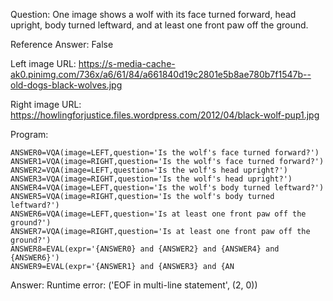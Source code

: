 Question: One image shows a wolf with its face turned forward, head upright, body turned leftward, and at least one front paw off the ground.

Reference Answer: False

Left image URL: https://s-media-cache-ak0.pinimg.com/736x/a6/61/84/a661840d19c2801e5b8ae780b7f1547b--old-dogs-black-wolves.jpg

Right image URL: https://howlingforjustice.files.wordpress.com/2012/04/black-wolf-pup1.jpg

Program:

```
ANSWER0=VQA(image=LEFT,question='Is the wolf's face turned forward?')
ANSWER1=VQA(image=RIGHT,question='Is the wolf's face turned forward?')
ANSWER2=VQA(image=LEFT,question='Is the wolf's head upright?')
ANSWER3=VQA(image=RIGHT,question='Is the wolf's head upright?')
ANSWER4=VQA(image=LEFT,question='Is the wolf's body turned leftward?')
ANSWER5=VQA(image=RIGHT,question='Is the wolf's body turned leftward?')
ANSWER6=VQA(image=LEFT,question='Is at least one front paw off the ground?')
ANSWER7=VQA(image=RIGHT,question='Is at least one front paw off the ground?')
ANSWER8=EVAL(expr='{ANSWER0} and {ANSWER2} and {ANSWER4} and {ANSWER6}')
ANSWER9=EVAL(expr='{ANSWER1} and {ANSWER3} and {AN
```
Answer: Runtime error: ('EOF in multi-line statement', (2, 0))

